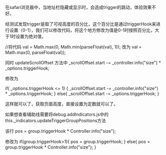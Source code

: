 在safari浏览器中，当地址栏隐藏或显示时，会造成trigger的跳动，体验效果不好。

经测试发现trigger是取了可视高度的百分比，这个百分比是通过triggerHook来进行设置（0-1），我们可以修改代码，将这个地方修改为值是0-1时按照百分比，大于1时设置为绝对值，

//将代码
val = Math.max(0, Math.min(parseFloat(val), 1)); 
改为
val = Math.max(0, parseFloat(val)); 


同时 updateScrollOffset 方法中
_scrollOffset.start -= _controller.info("size") * _options.triggerHook;

修改为

if( _options.triggerHook <= 1) {
   _scrollOffset.start -= _controller.info("size") * _options.triggerHook;
}
else{
  _scrollOffset.start -= _options.triggerHook;
}

这样就可以了，获取页面高度，直接设置为定数就可以了。




如果想查看辅助线需要将debug.addIndicators.js中的this._indicators.updateTriggerGroupPositions方法

该行
pos = group.triggerHook * Controller.info("size");

修改为
if(group.triggerHook>1){
   pos = group.triggerHook;
}
else{
   pos = group.triggerHook * Controller.info("size");
}

